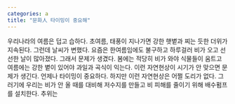 ```yaml
---
categories: a
title: "문화人 타이밍이 중요해"
---
```

우리나라의 여름은 덥고 습하다. 초여름, 태풍이 지나가면 강한 햇볕과 찌는 듯한 더위가 지속된다. 그런데 날씨가 변했다. 요즘은 한여름임에도 불구하고 하루걸러 비가 오고 선선한 날이 많아졌다. 그래서 문제가 생겼다. 봄에는 적당히 비가 와야 식물들이 움트고 여름에는 강한 볕이 있어야 과일과 곡식이 익는다. 이런 자연현상이 시기가 안 맞으면 문제가 생긴다. 언제나 타이밍이 중요하다. 하지만 이런 자연현상은 어쩔 도리가 없다. 그러기에 우리는 비가 안 올 때를 대비해 저수지를 만들고 비 피해를 줄이기 위해 배수펌프를 설치한다. 추위는